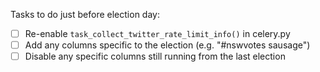 Tasks to do just before election day:

-   [ ] Re-enable `task_collect_twitter_rate_limit_info()` in celery.py
-   [ ] Add any columns specific to the election (e.g. "#nswvotes sausage")
-   [ ] Disable any specific columns still running from the last election
